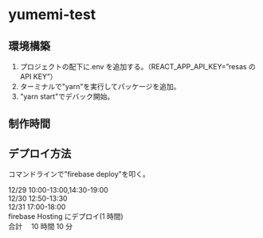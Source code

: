 # yumemi-test

## 環境構築

1. プロジェクトの配下に.env を追加する。（REACT_APP_API_KEY=”resas の API KEY”）
2. ターミナルで"yarn"を実行してパッケージを追加。
3. "yarn start"でデバック開始。

## 制作時間

## デプロイ方法

コマンドラインで"firebase deploy"を叩く。

12/29 10:00-13:00,14:30-19:00<br>
12/30 12:50-13:30<br>
12/31 17:00-18:00<br>
firebase Hosting にデプロイ(1 時間)<br>
合計　 10 時間 10 分<br>
